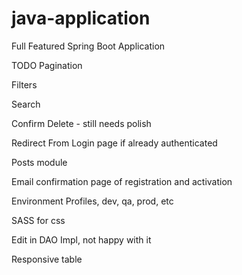 # java-application
Full Featured Spring Boot Application

TODO Pagination

Filters

Search

Confirm Delete - still needs polish

Redirect From Login page if already authenticated

Posts module

Email confirmation page of registration and activation

Environment Profiles, dev, qa, prod, etc

SASS for css

Edit in DAO Impl, not happy with it

Responsive table
